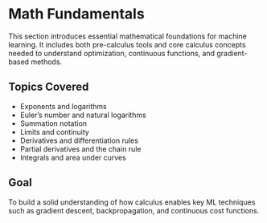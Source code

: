 # Math Fundamentals

This section introduces essential mathematical foundations for machine learning. It includes both pre-calculus tools and core calculus concepts needed to understand optimization, continuous functions, and gradient-based methods.

## Topics Covered

- Exponents and logarithms
- Euler’s number and natural logarithms
- Summation notation
- Limits and continuity
- Derivatives and differentiation rules
- Partial derivatives and the chain rule
- Integrals and area under curves

## Goal

To build a solid understanding of how calculus enables key ML techniques such as gradient descent, backpropagation, and continuous cost functions.
